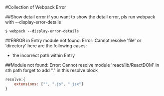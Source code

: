 #Collection of Webpack Error

##Show detail error
if you want to show the detail error, pls run webpack with --display-error-details
```
$ webpack --display-error-details
```

##ERROR in Entry module not found: Error: Cannot resolve 'file' or 'directory'
here are the following cases:
* the incorrect path within Entry

##Module not found: Error: Cannot resolve module 'react/lib/ReactDOM' in sth path
forget to add "." in this resolve block
```js
resolve:{
	extensions: ["", ".js", ".jsx"]
}
```
